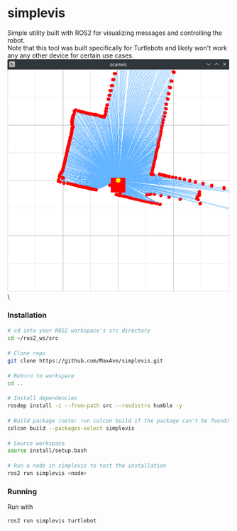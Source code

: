 # simplevis
Simple utility built with ROS2 for visualizing messages and controlling the robot.\
Note that this tool was built specifically for Turtlebots and likely won't work any any other device for certain use cases.
<img src="Screenshot_20250104_193247.png" alt="Example use of simplevis" width="500"/>\
### Installation
```bash
# cd into your ROS2 workspace's src directory
cd ~/ros2_ws/src

# Clone repo
git clone https://github.com/MaxAve/simplevis.git

# Return to workspace
cd ..

# Install dependencies
rosdep install -i --from-path src --rosdistro humble -y

# Build package (note: run colcon build if the package can't be found)
colcon build --packages-select simplevis

# Source workspace
source install/setup.bash

# Run a node in simplevis to test the installation
ros2 run simplevis <node>
```
### Running
Run with
```
ros2 run simplevis turtlebot
```
